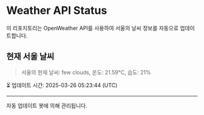 
# Weather API Status

이 리포지토리는 OpenWeather API를 사용하여 서울의 날씨 정보를 자동으로 업데이트합니다.

## 현재 서울 날씨
> 서울의 현재 날씨: few clouds, 온도: 21.59°C, 습도: 21%

⏳ 업데이트 시간: 2025-03-26 05:23:44 (UTC)

---
자동 업데이트 봇에 의해 관리됩니다.
